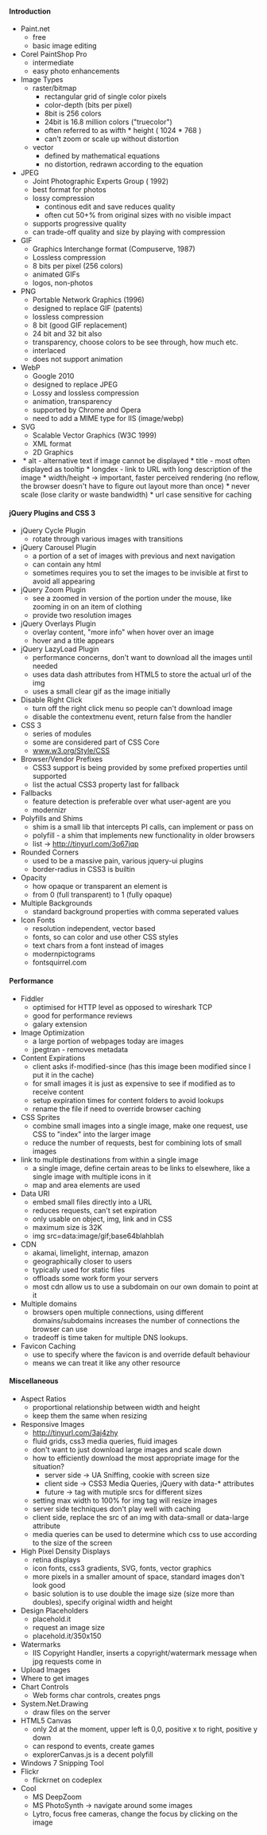 #### Introduction
* Paint.net
  * free
  * basic image editing
* Corel PaintShop Pro
  * intermediate
  * easy photo enhancements
* Image Types
  * raster/bitmap
    * rectangular grid of single color pixels
    * color-depth (bits per pixel)
    * 8bit is 256 colors
    * 24bit is 16.8 million colors ("truecolor")
    * often referred to as wifth * height ( 1024 * 768 )
    * can't zoom or scale up without distortion
  * vector
    * defined by mathematical equations
    * no distortion, redrawn according to the equation
* JPEG
  * Joint Photographic Experts Group ( 1992)
  * best format for photos
  * lossy compression
    * continous edit and save reduces quality
    * often cut 50+% from original sizes with no visible impact
  * supports progressive quality
  * can trade-off quality and size by playing with compression
* GIF
  * Graphics Interchange format (Compuserve, 1987)
  * Lossless compression
  * 8 bits per pixel (256 colors)
  * animated GIFs
  * logos, non-photos
* PNG
  * Portable Network Graphics (1996)
  * designed to replace GIF (patents)
  * lossless compression
  * 8 bit (good GIF replacement)
  * 24 bit and 32 bit also
  * transparency, choose colors to be see through, how much etc.
  * interlaced
  * does not support animation
* WebP
  * Google 2010
  * designed to replace JPEG
  * Lossy and lossless compression
  * animation, transparency
  * supported by Chrome and Opera
  * need to add a MIME type for IIS (image/webp)
* SVG
  * Scalable Vector Graphics (W3C 1999)
  * XML format
  * 2D Graphics
* <img>
   * alt - alternative text if image cannot be displayed
   * title - most often displayed as tooltip
   * longdex - link to URL with long description of the image
   * width/height -> important, faster perceived rendering (no reflow, the browser doesn't have to figure out layout more than once)
     * never scale (lose clarity or waste bandwidth)
   * url case sensitive for caching

#### jQuery Plugins and CSS 3
* jQuery Cycle Plugin
  * rotate through various images with transitions  
* jQuery Carousel Plugin
  * a portion of a set of images with previous and next navigation
  * can contain any html
  * sometimes requires you to set the images to be invisible at first to avoid all appearing
* jQuery Zoom Plugin
  * see a zoomed in version of the portion under the mouse, like zooming in on an item of clothing
  * provide two resolution images
* jQuery Overlays Plugin
  * overlay content, "more info" when hover over an image
  * hover and a title appears
* jQuery LazyLoad Plugin
  * performance concerns, don't want to download all the images until needed
  * uses data dash attributes from HTML5 to store the actual url of the img
  * uses a small clear gif as the image initially
* Disable Right Click
  * turn off the right click menu so people can't download image
  * disable the contextmenu event, return false from the handler
* CSS 3
  * series of modules
  * some are considered part of CSS Core
  * www.w3.org/Style/CSS
* Browser/Vendor Prefixes
  * CSS3 support is being provided by some prefixed properties until supported
  * list the actual CSS3 property last for fallback
* Fallbacks
  * feature detection is preferable over what user-agent are you
  * modernizr
* Polyfills and Shims
  * shim is a small lib that intercepts PI calls, can implement or pass on
  * polyfill - a shim that implements new functionality in older browsers
  * list -> http://tinyurl.com/3o67jqp
* Rounded Corners
  * used to be a massive pain, various jquery-ui plugins
  * border-radius in CSS3 is builtin
* Opacity
  * how opaque or transparent an element is
  * from 0 (full transparent) to 1 (fully opaque)
* Multiple Backgrounds
  * standard background properties with comma seperated values
* Icon Fonts
  * resolution independent, vector based
  * fonts, so can color and use other CSS styles
  * text chars from a font instead of images
  * modernpictograms
  * fontsquirrel.com

#### Performance
* Fiddler
  * optimised for HTTP level as opposed to wireshark TCP
  * good for performance reviews
  * galary extension
* Image Optimization
  * a large portion of webpages today are images
  * jpegtran - removes metadata
* Content Expirations
  * client asks if-modified-since (has this image been modified since I put it in the cache)
  * for small images it is just as expensive to see if modified as to receive content
  * setup expiration times for content folders to avoid lookups
  * rename the file if need to override browser caching
* CSS Sprites
  * combine small images into a single image, make one request, use CSS to "index" into the larger image
  * reduce the number of requests, best for combining lots of small images
* link to multiple destinations from within a single image
  * a single image, define certain areas to be links to elsewhere, like a single image with multiple icons in it
  * map and area elements are used
* Data URI
  * embed small files directly into a URL
  * reduces requests, can't set expiration
  * only usable on object, img, link and in CSS
  * maximum size is 32K
  * img src=data:image/gif;base64blahblah
* CDN
  * akamai, limelight, internap, amazon
  * geographically closer to users
  * typically used for static files
  * offloads some work form your servers
  * most cdn allow us to use a subdomain on our own domain to point at it
* Multiple domains
  * browsers open multiple connections, using different domains/subdomains increases the number of connections the browser can use
  * tradeoff is time taken for multiple DNS lookups.
* Favicon Caching
  * use <link> to specify where the favicon is and override default behaviour
  * means we can treat it like any other resource

#### Miscellaneous
* Aspect Ratios
  * proportional relationship between width and height
  * keep them the same when resizing
* Responsive Images
  * http://tinyurl.com/3aj4zhy
  * fluid grids, css3 media queries, fluid images
  * don't want to just download large images and scale down
  * how to efficiently download the most appropriate image for the situation?
    * server side -> UA Sniffing, cookie with screen size
    * client side -> CSS3 Media Queries, jQuery with data-* attributes
    * future -> <picture> tag with mutiple srcs for different sizes
  * setting max width to 100% for img tag will resize images
  * server side techniques don't play well with caching
  * client side, replace the src of an img with data-small or data-large attribute
  * media queries can be used to determine which css to use according to the size of the screen
* High Pixel Density Displays
  * retina displays
  * icon fonts, css3 gradients, SVG, fonts, vector graphics
  * more pixels in a smaller amount of space, standard images don't look good
  * basic solution is to use double the image size (size more than doubles), specify original width and height
* Design Placeholders
  * placehold.it
  * request an image size
  * placehold.it/350x150
* Watermarks
  * IIS Copyright Handler, inserts a copyright/watermark message when jpg requests come in
* Upload Images
* Where to get images
* Chart Controls
  * Web forms char controls, creates pngs
* System.Net.Drawing
  * draw files on the server
* HTML5 Canvas
  * only 2d at the moment, upper left is 0,0, positive x to right, positive y down
  * can respond to events, create games
  * explorerCanvas.js is a decent polyfill
* Windows 7 Snipping Tool
* Flickr
  * flickrnet on codeplex
* Cool
  * MS DeepZoom
  * MS PhotoSynth -> navigate around some images
  * Lytro, focus free cameras, change the focus by clicking on the image
